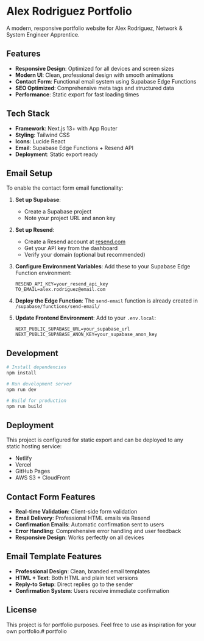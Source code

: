 # Alex Rodriguez Portfolio

A modern, responsive portfolio website for Alex Rodriguez, Network & System Engineer Apprentice.

## Features

- **Responsive Design**: Optimized for all devices and screen sizes
- **Modern UI**: Clean, professional design with smooth animations
- **Contact Form**: Functional email system using Supabase Edge Functions
- **SEO Optimized**: Comprehensive meta tags and structured data
- **Performance**: Static export for fast loading times

## Tech Stack

- **Framework**: Next.js 13+ with App Router
- **Styling**: Tailwind CSS
- **Icons**: Lucide React
- **Email**: Supabase Edge Functions + Resend API
- **Deployment**: Static export ready

## Email Setup

To enable the contact form email functionality:

1. **Set up Supabase**:
   - Create a Supabase project
   - Note your project URL and anon key

2. **Set up Resend**:
   - Create a Resend account at [resend.com](https://resend.com)
   - Get your API key from the dashboard
   - Verify your domain (optional but recommended)

3. **Configure Environment Variables**:
   Add these to your Supabase Edge Function environment:
   ```
   RESEND_API_KEY=your_resend_api_key
   TO_EMAIL=alex.rodriguez@email.com
   ```

4. **Deploy the Edge Function**:
   The `send-email` function is already created in `/supabase/functions/send-email/`

5. **Update Frontend Environment**:
   Add to your `.env.local`:
   ```
   NEXT_PUBLIC_SUPABASE_URL=your_supabase_url
   NEXT_PUBLIC_SUPABASE_ANON_KEY=your_supabase_anon_key
   ```

## Development

```bash
# Install dependencies
npm install

# Run development server
npm run dev

# Build for production
npm run build
```

## Deployment

This project is configured for static export and can be deployed to any static hosting service:

- Netlify
- Vercel
- GitHub Pages
- AWS S3 + CloudFront

## Contact Form Features

- **Real-time Validation**: Client-side form validation
- **Email Delivery**: Professional HTML emails via Resend
- **Confirmation Emails**: Automatic confirmation sent to users
- **Error Handling**: Comprehensive error handling and user feedback
- **Responsive Design**: Works perfectly on all devices

## Email Template Features

- **Professional Design**: Clean, branded email templates
- **HTML + Text**: Both HTML and plain text versions
- **Reply-to Setup**: Direct replies go to the sender
- **Confirmation System**: Users receive immediate confirmation

## License

This project is for portfolio purposes. Feel free to use as inspiration for your own portfolio.# portfolio
